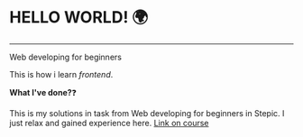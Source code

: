 # HELLO WORLD! :earth_africa:
**********
Web developing for beginners

This is how i learn *frontend*.

**What I've done?**:question:

This is my solutions in task from Web developing for beginners in Stepic.
I just relax and gained experience here.
[Link on course](https://stepik.org/course/38218/info)